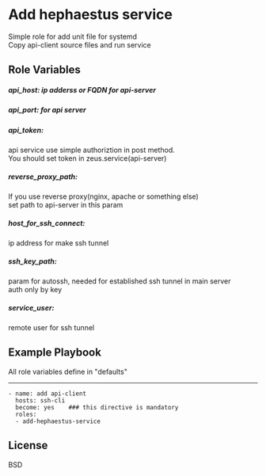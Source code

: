 Add hephaestus service
=========

Simple role for add unit file for systemd  
Copy api-client source files and run service


Role Variables
--------------

##### api_host:  ip adderss or FQDN for api-server  
##### api_port:  for api server
##### api_token:  
api service use simple authoriztion in post method.  
You should set token in zeus.service(api-server)  
##### reverse_proxy_path:  
If you use reverse proxy(nginx, apache or something else)  
set path to api-server in this param  
##### host_for_ssh_connect:  
ip address for make ssh tunnel  
##### ssh_key_path: 
param for autossh, needed for established ssh tunnel in main server  
auth only by key
##### service_user: 
remote user for ssh tunnel


Example Playbook
----------------

All role variables define in "defaults"


---
```
- name: add api-client
  hosts: ssh-cli
  become: yes    ### this directive is mandatory
  roles:
  - add-hephaestus-service
```
License
-------

BSD

